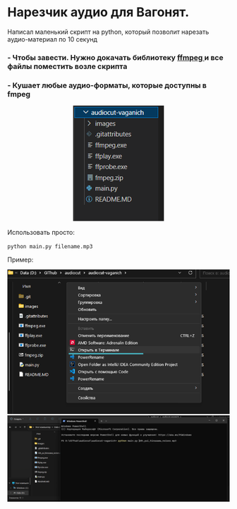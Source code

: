 <h1><b>Нарезчик аудио для Вагонят.</b></h1>


Написал маленький скрипт на python, который позволит нарезать аудио-материал по 10 секунд

<h3>- Чтобы завести. <b>Нужно докачать библиотеку <a href="https://gulysh.art/fmpeg/fmpeg.zip">ffmpeg </a>и все файлы поместить возле скрипта </b></h3>


<h3>- Кушает любые аудио-форматы, которые доступны в fmpeg </h3>
<div align="center"><img src='images/1.png'></img></div>
<h></h>

Использовать просто:

<code>python main.py filename.mp3 </code>

Пример:

<div align="center"><img src='images/2.png'></img></div>

<div align="center"><img src='images/3.png'></img></div>




